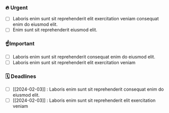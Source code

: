 ### 🔥 Urgent
- [ ] Laboris enim sunt sit reprehenderit elit exercitation veniam consequat enim do eiusmod elit.
- [ ] Enim sunt sit reprehenderit  eiusmod elit.

### ☝️Important
- [ ] Laboris enim sunt sit reprehenderit consequat enim do eiusmod elit.
- [ ] Laboris enim sunt sit reprehenderit elit exercitation veniam

### 🗓️ Deadlines
- [ ] [[2024-02-03]] : Laboris enim sunt sit reprehenderit consequat enim do eiusmod elit.
- [ ] [[2024-02-03]] : Laboris enim sunt sit reprehenderit elit exercitation veniam